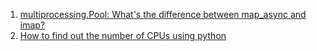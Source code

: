  1. [multiprocessing.Pool: What's the difference between map_async and imap?][1]
 2. [How to find out the number of CPUs using python][2]

[1]: https://stackoverflow.com/questions/26520781/multiprocessing-pool-whats-the-difference-between-map-async-and-imap
[2]: https://stackoverflow.com/questions/1006289/how-to-find-out-the-number-of-cpus-using-python
